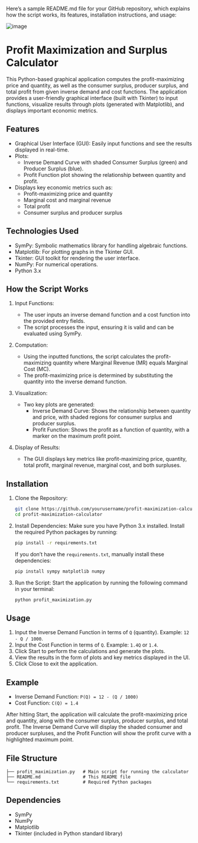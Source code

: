 Here’s a sample README.md file for your GitHub repository, which explains how the script works, its features, installation instructions, and usage:

![image](https://github.com/user-attachments/assets/f50c13c8-1e96-4503-a7a1-f561d7c96b67)


# Profit Maximization and Surplus Calculator

This Python-based graphical application computes the profit-maximizing price and quantity, as well as the consumer surplus, producer surplus, and total profit from given inverse demand and cost functions. The application provides a user-friendly graphical interface (built with Tkinter) to input functions, visualize results through plots (generated with Matplotlib), and displays important economic metrics.

## Features

- Graphical User Interface (GUI): Easily input functions and see the results displayed in real-time.
- Plots:
  - Inverse Demand Curve with shaded Consumer Surplus (green) and Producer Surplus (blue).
  - Profit Function plot showing the relationship between quantity and profit.
- Displays key economic metrics such as:
  - Profit-maximizing price and quantity
  - Marginal cost and marginal revenue
  - Total profit
  - Consumer surplus and producer surplus

## Technologies Used

- SymPy: Symbolic mathematics library for handling algebraic functions.
- Matplotlib: For plotting graphs in the Tkinter GUI.
- Tkinter: GUI toolkit for rendering the user interface.
- NumPy: For numerical operations.
- Python 3.x

## How the Script Works

1. Input Functions: 
   - The user inputs an inverse demand function and a cost function into the provided entry fields.
   - The script processes the input, ensuring it is valid and can be evaluated using SymPy.

2. Computation: 
   - Using the inputted functions, the script calculates the profit-maximizing quantity where Marginal Revenue (MR) equals Marginal Cost (MC).
   - The profit-maximizing price is determined by substituting the quantity into the inverse demand function.

3. Visualization:
   - Two key plots are generated:
     - Inverse Demand Curve: Shows the relationship between quantity and price, with shaded regions for consumer surplus and producer surplus.
     - Profit Function: Shows the profit as a function of quantity, with a marker on the maximum profit point.
   
4. Display of Results: 
   - The GUI displays key metrics like profit-maximizing price, quantity, total profit, marginal revenue, marginal cost, and both surpluses.

## Installation

1. Clone the Repository:
   ```bash
   git clone https://github.com/yourusername/profit-maximization-calculator.git
   cd profit-maximization-calculator
   ```

2. Install Dependencies:
   Make sure you have Python 3.x installed. Install the required Python packages by running:
   ```bash
   pip install -r requirements.txt
   ```

   If you don’t have the `requirements.txt`, manually install these dependencies:
   ```bash
   pip install sympy matplotlib numpy
   ```

3. Run the Script:
   Start the application by running the following command in your terminal:
   ```bash
   python profit_maximization.py
   ```

## Usage

1. Input the Inverse Demand Function in terms of `Q` (quantity). Example: `12 - Q / 1000`.
2. Input the Cost Function in terms of `Q`. Example: `1.4Q` or `1.4`.
3. Click Start to perform the calculations and generate the plots.
4. View the results in the form of plots and key metrics displayed in the UI.
5. Click Close to exit the application.

## Example

- Inverse Demand Function: `P(Q) = 12 - (Q / 1000)`
- Cost Function: `C(Q) = 1.4`

After hitting Start, the application will calculate the profit-maximizing price and quantity, along with the consumer surplus, producer surplus, and total profit. The Inverse Demand Curve will display the shaded consumer and producer surpluses, and the Profit Function will show the profit curve with a highlighted maximum point.

## File Structure

```
├── profit_maximization.py   # Main script for running the calculator
├── README.md                # This README file
└── requirements.txt         # Required Python packages
```

## Dependencies
- SymPy
- NumPy
- Matplotlib
- Tkinter (included in Python standard library)

